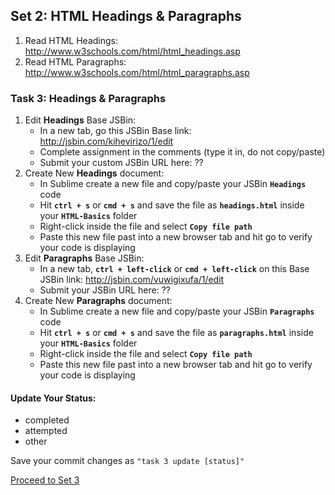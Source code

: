 ## Set 2: HTML Headings & Paragraphs

1.  Read HTML Headings:	<http://www.w3schools.com/html/html_headings.asp>
2.  Read HTML Paragraphs:	<http://www.w3schools.com/html/html_paragraphs.asp>

### Task 3: Headings & Paragraphs

1. Edit __Headings__ Base JSBin: 
    * In a new tab, go this JSBin Base link: <http://jsbin.com/kihevirizo/1/edit>
    * Complete assignment in the comments (type it in, do not copy/paste)
    * Submit your custom JSBin URL here: ??
2. Create New __Headings__ document:
    * In Sublime create a new file and copy/paste your JSBin __`Headings`__ code
    * Hit __`ctrl + s`__ or __`cmd + s`__ and save the file as  __`headings.html`__ inside your __`HTML-Basics`__ folder
    * Right-click inside the file and select __`Copy file path`__
    * Paste this new file past into a new browser tab and hit go to verify your code is displaying
3. Edit __Paragraphs__ Base JSBin:
    * In a new tab, __`ctrl + left-click`__ or __`cmd + left-click`__ on this Base JSBin link: <http://jsbin.com/vuwigixufa/1/edit> 
    * Submit your JSBin URL here: ??
4. Create New __Paragraphs__ document:
    * In Sublime create a new file and copy/paste your JSBin __`Paragraphs`__ code
    * Hit __`ctrl + s`__ or __`cmd + s`__ and save the file as  __`paragraphs.html`__ inside your __`HTML-Basics`__ folder
    * Right-click inside the file and select __`Copy file path`__
    * Paste this new file past into a new browser tab and hit go to verify your code is displaying

#### Update Your Status:
- completed
- attempted
- other

Save your commit changes as `"task 3 update [status]"`

[Proceed to Set 3](set_3.md)
